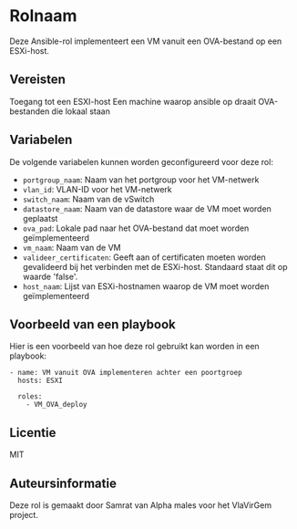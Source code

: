 Rolnaam
=========

Deze Ansible-rol implementeert een VM vanuit een OVA-bestand op een ESXi-host.

Vereisten
------------

Toegang tot een ESXI-host
Een machine waarop ansible op draait
OVA-bestanden die lokaal staan

Variabelen
--------------

De volgende variabelen kunnen worden geconfigureerd voor deze rol:

- `portgroup_naam`: Naam van het portgroup voor het VM-netwerk
- `vlan_id`: VLAN-ID voor het VM-netwerk
- `switch_naam`: Naam van de vSwitch
- `datastore_naam`: Naam van de datastore waar de VM moet worden geplaatst
- `ova_pad`: Lokale pad naar het OVA-bestand dat moet worden geïmplementeerd
- `vm_naam`: Naam van de VM
- `valideer_certificaten`: Geeft aan of certificaten moeten worden gevalideerd bij het verbinden met de ESXi-host. Standaard staat dit op waarde 'false'.
- `host_naam`: Lijst van ESXi-hostnamen waarop de VM moet worden geïmplementeerd

Voorbeeld van een playbook
----------------

Hier is een voorbeeld van hoe deze rol gebruikt kan worden in een playbook:
```
- name: VM vanuit OVA implementeren achter een poortgroep
  hosts: ESXI

  roles:
    - VM_OVA_deploy
```

Licentie
-------

MIT

Auteursinformatie
------------------

Deze rol is gemaakt door Samrat van Alpha males voor het VlaVirGem project.

